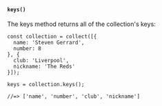 #### ``keys()``
The keys method returns all of the collection's keys:
	
	const collection = collect([{
	  name: 'Steven Gerrard',
	  number: 8
	}, {
	  club: 'Liverpool',
	  nickname: 'The Reds'
	}]);
	
	keys = collection.keys();
	
	//=> ['name', 'number', 'club', 'nickname']
	